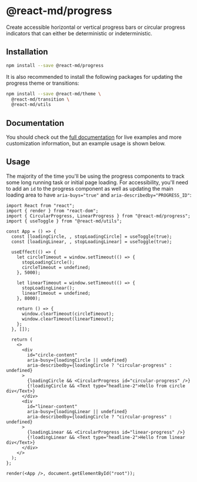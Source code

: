 # @react-md/progress

Create accessible horizontal or vertical progress bars or circular progress
indicators that can either be deterministic or indeterministic.

## Installation

```sh
npm install --save @react-md/progress
```

It is also recommended to install the following packages for updating the
progress theme or transitions:

```sh
npm install --save @react-md/theme \
  @react-md/transition \
  @react-md/utils
```

<!-- DOCS_REMOVE -->

## Documentation

You should check out the
[full documentation](https://react-md.dev/packages/progress/demos) for live
examples and more customization information, but an example usage is shown
below.

<!-- DOCS_REMOVE_END -->

## Usage

The majority of the time you'll be using the progress components to track some
long running task or initial page loading. For accessibility, you'll need to add
an `id` to the progress component as well as updating the main loading area to
have `aria-buys="true"` and `aria-describedby="PROGRESS_ID"`:

```tsx
import React from "react";
import { render } from "react-dom";
import { CircularProgress, LinearProgress } from "@react-md/progress";
import { useToggle } from "@react-md/utils";

const App = () => {
  const [loadingCircle, , stopLoadingCircle] = useToggle(true);
  const [loadingLinear, , stopLoadingLinear] = useToggle(true);

  useEffect(() => {
    let circleTimeout = window.setTimeout(() => {
      stopLoadingCircle();
      circleTimeout = undefined;
    }, 5000);

    let linearTimeout = window.setTimeout(() => {
      stopLoadingLinear();
      linearTimeout = undefined;
    }, 8000);

    return () => {
      window.clearTimeout(circleTimeout);
      window.clearTimeout(linearTimeout);
    };
  }, []);

  return (
    <>
      <div
        id="circle-content"
        aria-busy={loadingCircle || undefined}
        aria-describedby={loadingCircle ? "circular-progress" : undefined}
      >
        {loadingCircle && <CircularProgress id="circular-progress" />}
        {!loadingCircle && <Text type="headline-2">Hello from circle div</Text>}
      </div>
      <div
        id="linear-content"
        aria-busy={loadingLinear || undefined}
        aria-describedby={loadingCircle ? "circular-progress" : undefined}
      >
        {loadingLinear && <CircularProgress id="linear-progress" />}
        {!loadingLinear && <Text type="headline-2">Hello from linear div</Text>}
      </div>
    </>
  );
};

render(<App />, document.getElementById("root"));
```
